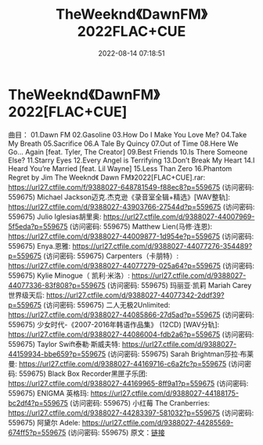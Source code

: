 ﻿---
title: TheWeeknd《DawnFM》2022FLAC+CUE
date: 2022-08-14 07:18:51
categories: 外语音乐
tags: 外语音乐
---
# TheWeeknd《DawnFM》2022[FLAC+CUE]

曲目：
01.Dawn FM
02.Gasoline
03.How Do I Make You Love Me?
04.Take My Breath
05.Sacrifice
06.A Tale By Quincy
07.Out of Time
08.Here We Go… Again [feat. Tyler, The Creator]
09.Best Friends
10.Is There Someone Else?
11.Starry Eyes
12.Every Angel is Terrifying
13.Don’t Break My Heart
14.I Heard You’re Married [feat. Lil Wayne]
15.Less Than Zero
16.Phantom Regret by Jim
The Weeknd《 Dawn FM》2022[FLAC+CUE].rar: https://url27.ctfile.com/f/9388027-648781549-f88ec8?p=559675
(访问密码: 559675)
Michael Jackson迈克.杰克逊《录音室全辑+精选》[WAV整轨]: https://url27.ctfile.com/d/9388027-43903766-27544d?p=559675
(访问密码: 559675)
Julio Iglesias胡里奥: https://url27.ctfile.com/d/9388027-44007969-5f5eda?p=559675
(访问密码: 559675)
Matthew Lien(马修·连恩): https://url27.ctfile.com/d/9388027-44009877-1d954e?p=559675
(访问密码: 559675)
Enya.恩雅: https://url27.ctfile.com/d/9388027-44077276-354489?p=559675
(访问密码: 559675)
Carpenters（卡朋特）: https://url27.ctfile.com/d/9388027-44077279-025a64?p=559675
(访问密码: 559675)
Kylie Minogue（ 凯利·米洛）: https://url27.ctfile.com/d/9388027-44077336-83f808?p=559675
(访问密码: 559675)
玛丽亚·凯莉 Mariah Carey世界级天后: https://url27.ctfile.com/d/9388027-44077342-2ddf39?p=559675
(访问密码: 559675)
二人无极2Unlimited: https://url27.ctfile.com/d/9388027-44085866-27d5ad?p=559675
(访问密码: 559675)
少女时代-《2007-2016年韩语作品集》 (12CD) [WAV分轨]: https://url27.ctfile.com/d/9388027-44086004-fdb2a6?p=559675
(访问密码: 559675)
Taylor Swift泰勒·斯威夫特: https://url27.ctfile.com/d/9388027-44159934-bbe659?p=559675
(访问密码: 559675)
Sarah Brightman莎拉·布莱曼: https://url27.ctfile.com/d/9388027-44169716-c6a2fc?p=559675
(访问密码: 559675)
Black Box Recorder黑匣子乐团: https://url27.ctfile.com/d/9388027-44169965-8ff9a1?p=559675
(访问密码: 559675)
ENIGMA 英格玛: https://url27.ctfile.com/d/9388027-44188175-bc2df4?p=559675
(访问密码: 559675)
小红莓 The Cranberries: https://url27.ctfile.com/d/9388027-44283397-581032?p=559675
(访问密码: 559675)
阿黛尔 Adele: https://url27.ctfile.com/d/9388027-44285569-674ff5?p=559675
(访问密码: 559675)
原文：[链接](https://blog.sina.com.cn/s/blog_1647c7e7601030yup.html)
